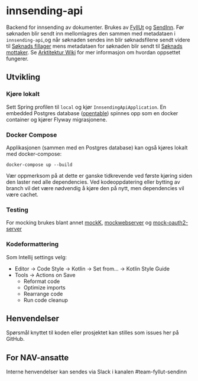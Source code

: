 # innsending-api

Backend for innsending av dokumenter. Brukes av [FyllUt](https://github.com/navikt/skjemabygging-formio)
og [SendInn](https://github.com/navikt/send-inn-frontend). Før søknaden blir sendt inn mellomlagres den sammen med
metadataen i `innsending-api`,og når søknaden sendes inn blir søknadsfilene sendt videre
til [Søknads fillager](https://github.com/navikt/soknadsfillager) mens metadataen for søknaden blir sendt
til [Søknads mottaker](https://github.com/navikt/soknadsmottaker).
Se [Arktitektur Wiki](https://github.com/navikt/archiving-infrastructure/wiki) for mer informasjon om hvordan oppsettet
fungerer.

## Utvikling

### Kjøre lokalt

Sett Spring profilen til `local` og kjør `InnsendingApiApplication`. En embedded Postgres
database ([opentable](https://github.com/opentable/otj-pg-embedded)) spinnes opp som en docker
container og kjører Flyway migrasjonene.

### Docker Compose

Applikasjonen (sammen med en Postgres database) kan også kjøres lokalt med docker-compose:

```
docker-compose up --build
```

Vær oppmerksom på at dette er ganske tidkrevende ved første kjøring siden den laster ned alle dependencies.
Ved kodeoppdatering eller bytting av branch vil det være nødvendig å kjøre den på nytt, men dependencies vil være
cachet.

### Testing

For mocking brukes blant
annet [mockK](https://mockk.io/), [mockwebserver](https://github.com/square/okhttp/tree/master/mockwebserver)
og [mock-oauth2-server](https://github.com/navikt/mock-oauth2-server)

### Kodeformattering

Som Intellij settings velg:

- Editor -> Code Style -> Kotlin -> Set from... -> Kotlin Style Guide
- Tools -> Actions on Save
	- Reformat code
	- Optimize imports
	- Rearrange code
	- Run code cleanup

## Henvendelser

Spørsmål knyttet til koden eller prosjektet kan stilles som issues her på GitHub.

## For NAV-ansatte

Interne henvendelser kan sendes via Slack i kanalen #team-fyllut-sendinn
